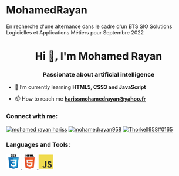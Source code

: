 # MohamedRayan
En recherche d'une alternance dans le cadre d'un BTS SIO Solutions Logicielles et Applications Métiers pour Septembre 2022
<h1 align="center">Hi 👋, I'm Mohamed Rayan</h1>
<h3 align="center">Passionate about artificial intelligence</h3>

- 🌱 I’m currently learning **HTML5, CSS3 and JavaScript**

- 📫 How to reach me **harissmohamedrayan@yahoo.fr**

<h3 align="left">Connect with me:</h3>
<p align="left">
<a href="https://linkedin.com/in/mohamed rayan hariss" target="blank"><img align="center" src="https://raw.githubusercontent.com/rahuldkjain/github-profile-readme-generator/master/src/images/icons/Social/linked-in-alt.svg" alt="mohamed rayan hariss" height="30" width="40" /></a>
<a href="https://instagram.com/mohamedrayan958" target="blank"><img align="center" src="https://raw.githubusercontent.com/rahuldkjain/github-profile-readme-generator/master/src/images/icons/Social/instagram.svg" alt="mohamedrayan958" height="30" width="40" /></a>
<a href="https://discord.gg/Thorkell958#0165" target="blank"><img align="center" src="https://raw.githubusercontent.com/rahuldkjain/github-profile-readme-generator/master/src/images/icons/Social/discord.svg" alt="Thorkell958#0165" height="30" width="40" /></a>
</p>

<h3 align="left">Languages and Tools:</h3>
<p align="left"> <a href="https://www.w3schools.com/css/" target="_blank" rel="noreferrer"> <img src="https://raw.githubusercontent.com/devicons/devicon/master/icons/css3/css3-original-wordmark.svg" alt="css3" width="40" height="40"/> </a> <a href="https://www.w3.org/html/" target="_blank" rel="noreferrer"> <img src="https://raw.githubusercontent.com/devicons/devicon/master/icons/html5/html5-original-wordmark.svg" alt="html5" width="40" height="40"/> </a> <a href="https://developer.mozilla.org/en-US/docs/Web/JavaScript" target="_blank" rel="noreferrer"> <img src="https://raw.githubusercontent.com/devicons/devicon/master/icons/javascript/javascript-original.svg" alt="javascript" width="40" height="40"/> </a> </p>
